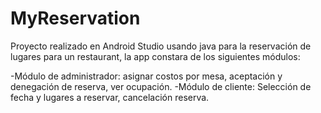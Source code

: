# MyReservation
<p> Proyecto realizado en Android Studio usando java para la reservación de lugares para un restaurant, la app constara de los siguientes módulos: <p>
-Módulo de administrador: asignar costos por mesa, aceptación y denegación de reserva, ver ocupación.
-Módulo de cliente: Selección de fecha y lugares a reservar, cancelación reserva.
